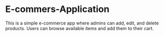 # E-commers-Application
This is a simple e-commerce app where admins can add, edit, and delete products. Users can browse available items and add them to their cart.
